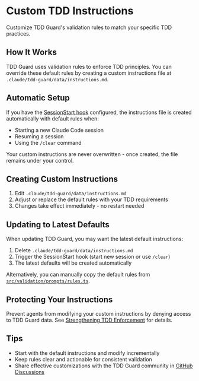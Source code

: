 # Custom TDD Instructions

Customize TDD Guard's validation rules to match your specific TDD practices.

## How It Works

TDD Guard uses validation rules to enforce TDD principles. You can override these default rules by creating a custom instructions file at `.claude/tdd-guard/data/instructions.md`.

## Automatic Setup

If you have the [SessionStart hook](session-clearing.md) configured, the instructions file is created automatically with default rules when:

- Starting a new Claude Code session
- Resuming a session
- Using the `/clear` command

Your custom instructions are never overwritten - once created, the file remains under your control.

## Creating Custom Instructions

1. Edit `.claude/tdd-guard/data/instructions.md`
2. Adjust or replace the default rules with your TDD requirements
3. Changes take effect immediately - no restart needed

## Updating to Latest Defaults

When updating TDD Guard, you may want the latest default instructions:

1. Delete `.claude/tdd-guard/data/instructions.md`
2. Trigger the SessionStart hook (start new session or use `/clear`)
3. The latest defaults will be created automatically

Alternatively, you can manually copy the default rules from [`src/validation/prompts/rules.ts`](../src/validation/prompts/rules.ts).

## Protecting Your Instructions

Prevent agents from modifying your custom instructions by denying access to TDD Guard data. See [Strengthening TDD Enforcement](enforcement.md) for details.

## Tips

- Start with the default instructions and modify incrementally
- Keep rules clear and actionable for consistent validation
- Share effective customizations with the TDD Guard community in [GitHub Discussions](https://github.com/nizos/tdd-guard/discussions)
